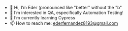 - 👋 Hi, I’m Eder (pronounced like "better" without the "b"
- 👀 I’m interested in QA, especifically Automation Testing!
- 🌱 I’m currently learning Cypress
- 📫 How to reach me: ederfernandez8193@gmail.com

<!---
Ederfdz/Ederfdz is a ✨ special ✨ repository because its `README.md` (this file) appears on your GitHub profile.
You can click the Preview link to take a look at your changes.
--->
